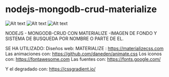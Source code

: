 # nodejs-mongodb-crud-materialize
![Alt text](nodejs-moongo-materialize-crud.jpg)
![Alt text](nodejs-moongo-materialize-crud2.png)
![Alt text](nodejs-moongo-materialize-crud3.png)


NODEJS - MONGODB-CRUD CON MATERIALIZE -IMAGEN DE FONDO Y SISTEMA DE BUSQUEDA POR NOMBRE O PARTE DE EL.

SE HA UTILIZADO: Diseños web: MATERIALIZE : https://materializecss.com 
Las animaciones con: https://github.com/daneden/animate.css 
Los iconos con: https://fontawesome.com Las fuentes con: https://fonts.google.com/

Y el degradado con: https://cssgradient.io/
